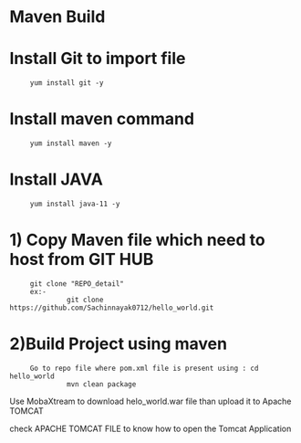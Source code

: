 # Maven Build
# Install Git to import file
         yum install git -y

# Install maven command
         yum install maven -y
         
# Install JAVA
         yum install java-11 -y
         
# 1) Copy Maven file which need to host from GIT HUB
         git clone "REPO_detail"
         ex:-
                  git clone https://github.com/Sachinnayak0712/hello_world.git

# 2)Build Project using maven 
         Go to repo file where pom.xml file is present using : cd hello_world
                  mvn clean package

Use MobaXtream to download helo_world.war file than upload it to Apache TOMCAT

check APACHE TOMCAT FILE to know how to open the Tomcat Application 
